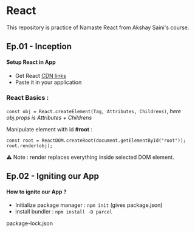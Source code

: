 # React

This repository is practice of Namaste React from Akshay Saini's course.

## Ep.01 - Inception

#### Setup React in App
- Get React [CDN links](https://legacy.reactjs.org/docs/cdn-links.html)
- Paste it in your application

### React Basics :

`const obj = React.createElement(Tag, Attributes, Childrens)`, _here obj.props is Attributes + Childrens_

Manipulate element with id **#root** :
```
const root = ReactDOM.createRoot(document.getElementById("root"));
root.render(obj);
```

⚠ Note : render replaces everything inside selected DOM element.

## Ep.02 - Igniting our App

#### How to ignite our App ?
- Initialize package manager : `npm init` (gives package.json)
- install bundler : `npm install -D parcel`

package-lock.json 